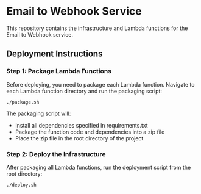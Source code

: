 # Email to Webhook Service

This repository contains the infrastructure and Lambda functions for the Email to Webhook service.

## Deployment Instructions

### Step 1: Package Lambda Functions

Before deploying, you need to package each Lambda function. Navigate to each Lambda function directory and run the packaging script:

```
./package.sh
```

The packaging script will:

- Install all dependencies specified in requirements.txt
- Package the function code and dependencies into a zip file
- Place the zip file in the root directory of the project

### Step 2: Deploy the Infrastructure

After packaging all Lambda functions, run the deployment script from the root directory:

```
./deploy.sh
```
